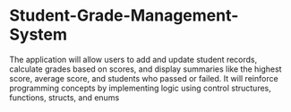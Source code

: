 # Student-Grade-Management-System
The application will allow users to add and update student records, calculate grades based on scores, and display summaries like the highest score, average score, and students who passed or failed. It will reinforce programming concepts by implementing logic using control structures, functions, structs, and enums
